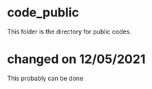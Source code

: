 # code_public
This folder is the directory for public codes.
# changed on 12/05/2021
This probably can be done 
